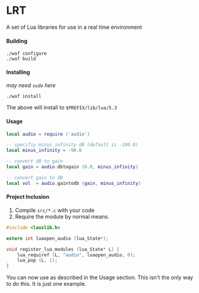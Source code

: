# LRT
A set of Lua libraries for use in a real time environment

#### Building
```
./waf configure
./waf build
```

#### Installing
_may need `sudo` here_
```
./waf install
```
The above will install to `$PREFIX/lib/lua/5.3`

#### Usage
```lua
local audio = require ('audio')

-- specifiy minus infinity dB (default is -100.0)
local minus_infinity = -90.0

-- convert dB to gain
local gain = audio.dbtogain (6.0, minus_infinity)

-- convert gain to dB
local vol  = audio.gaintodb (gain, minus_infinity)
```

#### Project Inclusion
1) Compile `src/*.c` with your code
2) Require the module by normal means.

```c
#include <lauxlib.h>

extern int luaopen_audio (lua_State*);

void register_lua_modules (lua_State* L) {
    lua_requiref (L, "audio", luaopen_audio, 0);
    lua_pop (L, 1);
}
```

You can now use as described in the Usage section. This isn't the only way to do this. It is just one example.
